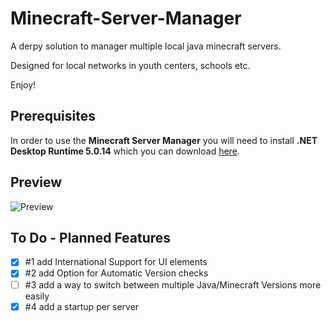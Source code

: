 # Minecraft-Server-Manager
A derpy solution to manager multiple local java minecraft servers.

Designed for local networks in youth centers, schools etc. 

Enjoy!


## Prerequisites
In order to use the **Minecraft Server Manager** you will need to install **.NET Desktop Runtime 5.0.14** which you can download [here](https://dotnet.microsoft.com/en-us/download/dotnet/5.0).

## Preview
![Preview](https://user-images.githubusercontent.com/99297851/153275833-087d8131-f171-4c09-a2c2-dfef4c490ff1.PNG)

## To Do - Planned Features
- [x] #1 add International Support for UI elements
- [x] #2 add Option for Automatic Version checks
- [ ] #3 add a way to switch between multiple Java/Minecraft Versions more easily
- [x] #4 add a startup per server
